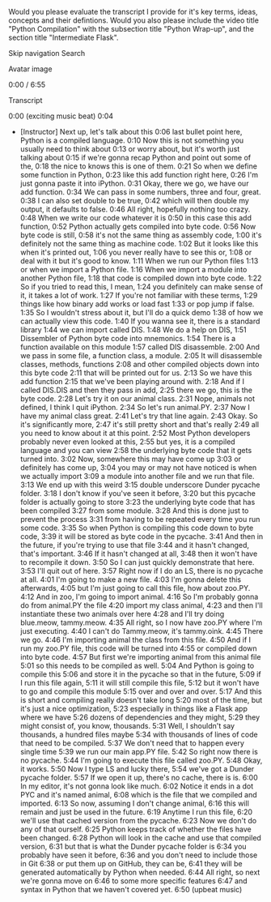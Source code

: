 Would you please evaluate the transcript I provide for it's key terms, ideas, concepts and their defintions. Would you also please include the video title "Python Compilation" with the subsection title "Python Wrap-up", and the section title "Intermediate Flask".



Skip navigation
Search




Avatar image


0:00 / 6:55

Transcript


0:00
(exciting music beat)
0:04
- [Instructor] Next up, let's talk about this
0:06
last bullet point here, Python is a compiled language.
0:10
Now this is not something you usually need to think about
0:13
or worry about, but it's worth just talking about
0:15
if we're gonna recap Python and point out some of the,
0:18
the nice to knows this is one of them.
0:21
So when we define some function in Python,
0:23
like this add function right here,
0:26
I'm just gonna paste it into iPython.
0:31
Okay, there we go, we have our add function.
0:34
We can pass in some numbers, three and four, great.
0:38
I can also set double to be true,
0:42
which will then double my output, it defaults to false.
0:46
All right, hopefully nothing too crazy.
0:48
When we write our code whatever it is
0:50
in this case this add function,
0:52
Python actually gets compiled into byte code.
0:56
Now byte code is still,
0:58
it's not the same thing as assembly code,
1:00
it's definitely not the same thing as machine code.
1:02
But it looks like this when it's printed out,
1:06
you never really have to see this or,
1:08
or deal with it but it's good to know.
1:11
When we run our Python files
1:13
or when we import a Python file.
1:16
When we import a module into another Python file,
1:18
that code is compiled down into byte code.
1:22
So if you tried to read this, I mean,
1:24
you definitely can make sense of it, it takes a lot of work.
1:27
If you're not familiar with these terms,
1:29
things like how binary add works or load fast
1:33
or pop jump if false.
1:35
So I wouldn't stress about it, but I'll do a quick demo
1:38
of how we can actually view this code.
1:40
If you wanna see it, there is a standard library
1:44
we can import called DIS.
1:48
We do a help on DIS,
1:51
Dissembler of Python byte code into mnemonics.
1:54
There is a function available on this module
1:57
called DIS disassemble.
2:00
And we pass in some file, a function class, a module.
2:05
It will disassemble classes, methods, functions
2:08
and other compiled objects down into this byte code
2:11
that will be printed out for us.
2:13
So we have this add function
2:15
that we've been playing around with.
2:18
And if I called DIS.DIS and then they pass in add,
2:25
there we go, this is the byte code.
2:28
Let's try it on our animal class.
2:31
Nope, animals not defined, I think I quit iPython.
2:34
So let's run animal.PY.
2:37
Now I have my animal class great.
2:41
Let's try that line again.
2:43
Okay. So it's significantly more,
2:47
it's still pretty short and that's really
2:49
all you need to know about it at this point.
2:52
Most Python developers probably never even looked at this,
2:55
but yes, it is a compiled language and you can view
2:58
the underlying byte code that it gets turned into.
3:02
Now, somewhere this may have come up
3:03
or definitely has come up,
3:04
you may or may not have noticed is when we actually import
3:09
a module into another file and we run that file.
3:13
We end up with this weird
3:15
double underscore Dunder pycache folder.
3:18
I don't know if you've seen it before,
3:20
but this pycache folder is actually going to store
3:23
the underlying byte code that has been compiled
3:27
from some module.
3:28
And this is done just to prevent the process
3:31
from having to be repeated every time you run some code.
3:35
So when Python is compiling this code down to byte code,
3:39
it will be stored as byte code in the pycache.
3:41
And then in the future, if you're trying to use that file
3:44
and it hasn't changed, that's important.
3:46
If it hasn't changed at all,
3:48
then it won't have to recompile it down.
3:50
So I can just quickly demonstrate that here.
3:53
I'll quit out of here.
3:57
Right now if I do an LS, there is no pycache at all.
4:01
I'm going to make a new file.
4:03
I'm gonna delete this afterwards,
4:05
but I'm just going to call this file, how about zoo.PY.
4:12
And in zoo, I'm going to import animal.
4:16
So I'm probably gonna do from animal.PY the file
4:20
import my class animal,
4:23
and then I'll instantiate these two animals over here
4:28
and I'll try doing blue.meow, tammy.meow.
4:35
All right, so I now have zoo.PY where I'm just executing.
4:40
I can't do Tammy.meow, it's tammy.oink.
4:45
There we go.
4:46
I'm importing animal the class from this file.
4:50
And if I run my zoo.PY file, this code will be turned into
4:55
or compiled down into byte code.
4:57
But first we're importing animal from this animal file
5:01
so this needs to be compiled as well.
5:04
And Python is going to compile this
5:06
and store it in the pycache so that in the future,
5:09
if I run this file again,
5:11
it will still compile this file,
5:12
but it won't have to go and compile this module
5:15
over and over and over.
5:17
And this is short and compiling really doesn't take long
5:20
most of the time, but it's just a nice optimization,
5:23
especially in things like a Flask app where we have
5:26
dozens of dependencies and they might,
5:29
they might consist of, you know, thousands.
5:31
Well, I shouldn't say thousands, a hundred files maybe
5:34
with thousands of lines of code that need to be compiled.
5:37
We don't need that to happen every single time
5:39
we run our main app.PY file.
5:42
So right now there is no pycache.
5:44
I'm going to execute this file called zoo.PY.
5:48
Okay, it works.
5:50
Now I type LS and lucky there,
5:54
we've got a Dunder pycache folder.
5:57
If we open it up, there's no cache, there is is.
6:00
In my editor, it's not gonna look like much.
6:02
Notice it ends in a dot PYC and it's named animal,
6:08
which is the file that we compiled and imported.
6:13
So now, assuming I don't change animal,
6:16
this will remain and just be used in the future.
6:19
Anytime I run this file,
6:20
we'll use that cached version from the pycache.
6:23
Now we don't do any of that ourself.
6:25
Python keeps track of whether the files have been changed.
6:28
Python will look in the cache and use that compiled version,
6:31
but that is what the Dunder pycache folder is
6:34
you probably have seen it before,
6:36
and you don't need to include those in Git
6:38
or put them up on GitHub, they can be,
6:41
they will be generated automatically by Python when needed.
6:44
All right, so next we're gonna move on
6:46
to some more specific features
6:47
and syntax in Python that we haven't covered yet.
6:50
(upbeat music)
